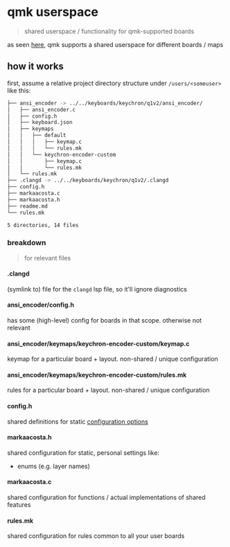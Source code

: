 # qmk userspace

> shared userspace / functionality for qmk-supported boards

as seen [here](https://docs.qmk.fm/feature_userspace#userspace-sharing-code-between-keymaps), qmk supports a shared userspace for different boards / maps

## how it works

first, assume a relative project directory structure under `/users/<someuser>` like this:

```bash
├── ansi_encoder -> ../../keyboards/keychron/q1v2/ansi_encoder/
│   ├── ansi_encoder.c
│   ├── config.h
│   ├── keyboard.json
│   ├── keymaps
│   │   ├── default
│   │   │   ├── keymap.c
│   │   │   └── rules.mk
│   │   └── keychron-encoder-custom
│   │       ├── keymap.c
│   │       └── rules.mk
│   └── rules.mk
├── .clangd -> ../../keyboards/keychron/q1v2/.clangd
├── config.h
├── markaacosta.c
├── markaacosta.h
├── readme.md
└── rules.mk

5 directories, 14 files
```

### breakdown

> for relevant files

#### .clangd

(symlink to) file for the `clangd` lsp file, so it'll ignore diagnostics

#### ansi_encoder/config.h

has some (high-level) config for boards in that scope. otherwise not relevant

#### ansi_encoder/keymaps/keychron-encoder-custom/keymap.c

keymap for a particular board + layout. non-shared / unique configuration

#### ansi_encoder/keymaps/keychron-encoder-custom/rules.mk

rules for a particular board + layout. non-shared / unique configuration

#### config.h

shared definitions for static [configuration options](https://docs.qmk.fm/config_options)

#### markaacosta.h

shared configuration for static, personal settings like:

- enums (e.g. layer names)

#### markaacosta.c

shared configuration for functions / actual implementations of shared features

#### rules.mk

shared configuration for rules common to all your user boards
